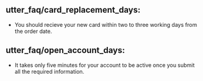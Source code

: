 ## utter_faq/card_replacement_days:
   - You should recieve your new card within two to three working days from the order date.
   
## utter_faq/open_account_days:
   - It takes only five minutes for your account to be active once you submit
      all the required information.
